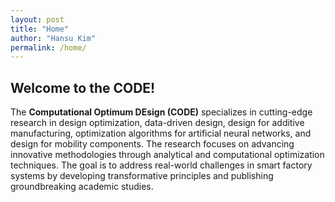 ```yaml
---
layout: post
title: "Home"
author: "Hansu Kim"
permalink: /home/
---
```

   
## Welcome to the CODE!   
   
The **Computational Optimum DEsign (CODE)** specializes in cutting-edge research in design optimization, data-driven design, design for additive manufacturing, optimization algorithms for artificial neural networks, and design for mobility components. The research focuses on advancing innovative methodologies through analytical and computational optimization techniques. The goal is to address real-world challenges in smart factory systems by developing transformative principles and publishing groundbreaking academic studies.
